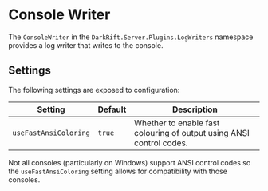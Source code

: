 # Console Writer
The `ConsoleWriter` in the `DarkRift.Server.Plugins.LogWriters` namespace provides a log writer that writes to the console.

## Settings
The following settings are exposed to configuration:

| Setting   | Default | Description |
|-----------|---------|-------------|
| `useFastAnsiColoring` | `true` | Whether to enable fast colouring of output using ANSI control codes. |

Not all consoles (particularly on Windows) support ANSI control codes so the `useFastAnsiColoring` setting allows for compatibility with those consoles.
